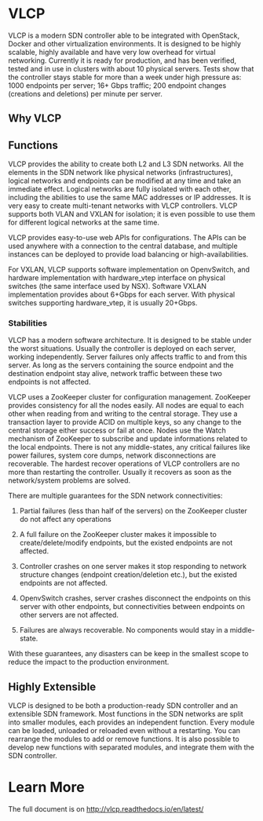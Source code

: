 # VLCP

VLCP is a modern SDN controller able to be integrated with OpenStack, Docker and other virtualization environments.
It is designed to be highly scalable, highly available and have very low overhead for virtual networking. 
Currently it is ready for production, and has been verified, tested and in use in clusters with about 10 physical
servers. Tests show that the controller stays stable for more than a week under high pressure as: 1000 endpoints per
server; 16+ Gbps traffic; 200 endpoint changes (creations and deletions) per minute per server.

## Why VLCP

## Functions

VLCP provides the ability to create both L2 and L3 SDN networks. All the elements in the SDN network like physical networks (infrastructures), logical networks and endpoints can be modified at any time and take an immediate effect.
Logical networks are fully isolated with each other, including the abilities to use the same MAC addresses or IP
addresses. It is very easy to create multi-tenant networks with VLCP controllers. VLCP supports both VLAN and VXLAN
for isolation; it is even possible to use them for different logical networks at the same time.

VLCP provides easy-to-use web APIs for configurations. The APIs can be used anywhere with a connection to the central
database, and multiple instances can be deployed to provide load balancing or high-availabilities.

For VXLAN, VLCP supports software implementation on OpenvSwitch, and hardware implementation with hardware_vtep
interface on physical switches (the same interface used by NSX). Software VXLAN implementation provides about
6+Gbps for each server. With physical switches supporting hardware_vtep, it is usually 20+Gbps.

### Stabilities

VLCP has a modern software architecture. It is designed to be stable under the worst situations. Usually the
controller is deployed on each server, working independently. Server failures only affects traffic to and from
this server. As long as the servers containing the source endpoint and the destination endpoint stay alive, network
traffic between these two endpoints is not affected.

VLCP uses a ZooKeeper cluster for configuration management. ZooKeeper provides consistency for all the nodes easily.
All nodes are equal to each other when reading from and writing to the central storage. They use a transaction layer
to provide ACID on multiple keys, so any change to the central storage either success or fail at once. Nodes use the
Watch mechanism of ZooKeeper to subscribe and update informations related to the local endpoints. There is not any
middle-states, any critical failures like power failures, system core dumps, network disconnections are recoverable.
The hardest recover operations of VLCP controllers are no more than restarting the controller. Usually it recovers
as soon as the network/system problems are solved.

There are multiple guarantees for the SDN network connectivities:

1. Partial failures (less than half of the servers) on the ZooKeeper cluster do not affect any operations

2. A full failure on the ZooKeeper cluster makes it impossible to create/delete/modify endpoints, but the
   existed endpoints are not affected.

3. Controller crashes on one server makes it stop responding to network structure changes (endpoint
   creation/deletion etc.), but the existed endpoints are not affected.

4. OpenvSwitch crashes, server crashes disconnect the endpoints on this server with other endpoints, but
   connectivities between endpoints on other servers are not affected.
   
5. Failures are always recoverable. No components would stay in a middle-state.
   
With these guarantees, any disasters can be keep in the smallest scope to reduce the impact to the
production environment.

## Highly Extensible

VLCP is designed to be both a production-ready SDN controller and an extensible SDN framework. Most functions
in the SDN networks are split into smaller modules, each provides an independent function. Every module can
be loaded, unloaded or reloaded even without a restarting. You can rearrange the modules to add or remove functions.
It is also possible to develop new functions with separated modules, and integrate them with the SDN controller.

# Learn More

The full document is on http://vlcp.readthedocs.io/en/latest/
